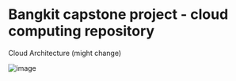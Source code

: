 # Bangkit capstone project - cloud computing repository #

Cloud Architecture (might change)

![image](https://github.com/farrelmrwn/eco-mmerce-cc/assets/87571919/039d56f0-7a09-4df4-aaff-a5c2f8a8d5ac)
